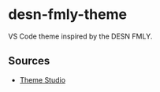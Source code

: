 # desn-fmly-theme
VS Code theme inspired by the DESN FMLY.

## Sources
* [Theme Studio](https://themes.vscode.one)
